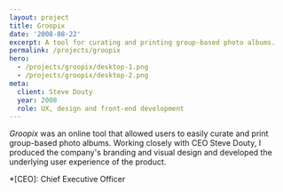 ```yaml
---
layout: project
title: Groopix
date: '2008-08-22'
excerpt: A tool for curating and printing group-based photo albums.
permalink: /projects/groopix
hero:
  - /projects/groopix/desktop-1.png
  - /projects/groopix/desktop-2.png
meta:
  client: Steve Douty
  year: 2008
  role: UX, design and front-end development
---
```

_Groopix_ was an online tool that allowed users to easily curate and print group-based photo albums. Working closely with CEO Steve Douty, I produced the company's branding and visual design and developed the underlying user experience of the product.

*[CEO]: Chief Executive Officer
